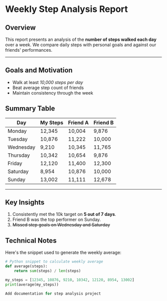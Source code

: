 # Weekly Step Analysis Report

## Overview

This report presents an analysis of the **number of steps walked each day** over a week. We compare daily steps with personal goals and against our friends' performances.

---

## Goals and Motivation

- Walk at least *10,000 steps per day*
- Beat average step count of friends
- Maintain consistency through the week

<!-- This is a hidden comment in Markdown -->

## Summary Table

| Day       | My Steps | Friend A | Friend B |
|-----------|----------|----------|----------|
| Monday    | 12,345   | 10,004   | 9,876    |
| Tuesday   | 10,876   | 11,222   | 10,000   |
| Wednesday | 9,210    | 10,345   | 11,765   |
| Thursday  | 10,342   | 10,654   | 9,876    |
| Friday    | 12,120   | 11,400   | 12,300   |
| Saturday  | 8,954    | 10,876   | 10,000   |
| Sunday    | 13,002   | 11,111   | 12,678   |

---

## Key Insights

1. Consistently met the 10k target on **5 out of 7 days**.
2. Friend B was the top performer on Sunday.
3. ~~Missed step goals on Wednesday and Saturday~~

## Technical Notes

Here's the snippet used to generate the weekly average:

```python
# Python snippet to calculate weekly average
def average(steps):
    return sum(steps) / len(steps)

my_steps = [12345, 10876, 9210, 10342, 12120, 8954, 13002]
print(average(my_steps))

Add documentation for step analysis project
